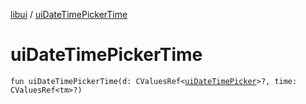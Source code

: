 [libui](README.md) / [uiDateTimePickerTime](ui-date-time-picker-time.md)

# uiDateTimePickerTime

`fun uiDateTimePickerTime(d: CValuesRef<`[`uiDateTimePicker`](ui-date-time-picker.md)`>?, time: CValuesRef<tm>?)`
